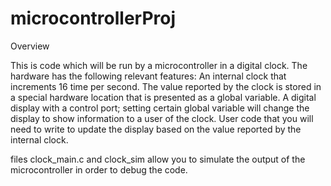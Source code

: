 # microcontrollerProj


Overview


This is code which will be run by a microcontroller in a digital clock. The hardware has the following relevant features:
An internal clock that increments 16 time per second. The value reported by the clock is stored in a special hardware location that is presented as a global variable.
A digital display with a control port; setting certain global variable will change the display to show information to a user of the clock.
User code that you will need to write to update the display based on the value reported by the internal clock.


files clock_main.c and clock_sim allow you to simulate the output of the microcontroller in order to debug the code. 
